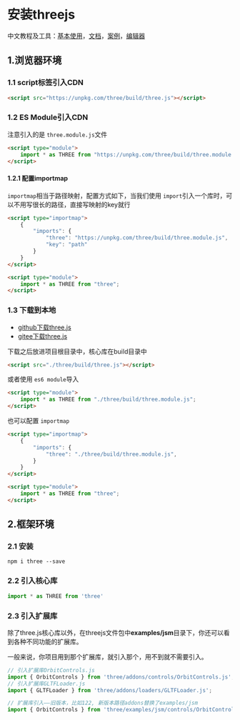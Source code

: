 # 安装threejs

中文教程及工具：[基本使用](https://www.three3d.cn/manual/#zh/fundamentals)，[文档](https://www.three3d.cn/docs/index.html#manual/zh/introduction/Creating-a-scene)，[案例](https://www.three3d.cn/examples/#webgl_animation_keyframes)，[编辑器](https://xarzhi.gitee.io/editor/)

## 1.浏览器环境

### 1.1 script标签引入CDN

```html
<script src="https://unpkg.com/three/build/three.js"></script>
```

### 1.2 ES Module引入CDN

注意引入的是 `three.module.js`文件

```html
<script type="module">
    import * as THREE from "https://unpkg.com/three/build/three.module.js";
</script>
```

#### 1.2.1 配置importmap

`importmap`相当于路径映射，配置方式如下，当我们使用 `import`引入一个库时，可以不用写很长的路径，直接写映射的key就行

```html
<script type="importmap">
    {
		"imports": {
			"three": "https://unpkg.com/three/build/three.module.js",
			"key": "path"
		}
	}
</script>

<script type="module">
    import * as THREE from "three";
</script>
```

### 1.3 下载到本地

- [github下载three.js](https://github.com/mrdoob/three.js)
- [gitee下载three.js](https://gitee.com/mirrors/three.js)

下载之后放进项目根目录中，核心库在build目录中

```html
<script src="./three/build/three.js"></script>
```

或者使用 `es6 module`导入

```html
<script type="module">
    import * as THREE from "./three/build/three.module.js";
</script>
```

也可以配置 `importmap`

```html
<script type="importmap">
    {
		"imports": {
			"three": "./three/build/three.module.js",
		}
	}
</script>

<script type="module">
    import * as THREE from "three";
</script>
```



## 2.框架环境

### 2.1 安装

```shell
npm i three --save
```

### 2.2 引入核心库

```js
import * as THREE from 'three'
```

### 2.3 引入扩展库

除了three.js核心库以外，在threejs文件包中**examples/jsm**目录下，你还可以看到各种不同功能的扩展库。

一般来说，你项目用到那个扩展库，就引入那个，用不到就不需要引入。

```javascript
// 引入扩展库OrbitControls.js
import { OrbitControls } from 'three/addons/controls/OrbitControls.js';
// 引入扩展库GLTFLoader.js
import { GLTFLoader } from 'three/addons/loaders/GLTFLoader.js';
```

```javascript
// 扩展库引入——旧版本，比如122, 新版本路径addons替换了examples/jsm
import { OrbitControls } from 'three/examples/jsm/controls/OrbitControls.js';
```

